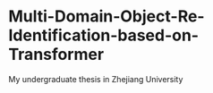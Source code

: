 # Multi-Domain-Object-Re-Identification-based-on-Transformer
My undergraduate thesis in Zhejiang University
